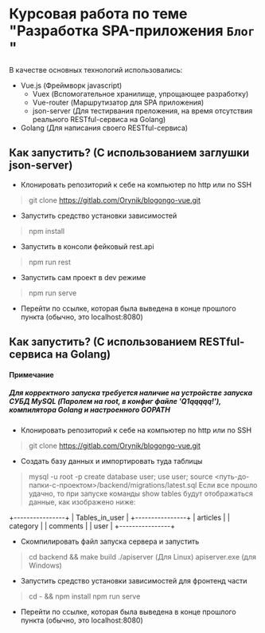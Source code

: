 # Курсовая работа по теме "Разработка SPA-приложения `Блог` "
В качестве основных технологий использовались:
* Vue.js (Фреймворк javascript)
    * Vuex (Вспомогательное хранилище, упрощающее разработку)
    * Vue-router (Маршрутизатор для SPA приложения)
    * json-server (Для тестирвания преложения, на время отсутствия реального RESTful-сервиса на Golang)
* Golang (Для написания своего RESTful-сервиса)

## Как запустить? (С использованием заглушки json-server)

* Клонировать репозиторий к себе на компьютер по http или по SSH
> git clone https://gitlab.com/Orynik/blogongo-vue.git

* Запустить средство установки зависимостей
> npm install

* Запустить в консоли фейковый rest.api
> npm run rest

* Запустить сам проект в dev режиме
> npm run serve

* Перейти по ссылке, которая была выведена в конце прошлого пункта (обычно, это localhost:8080)

## Как запустить? (С использованием RESTful-сервиса на Golang)
#### Примечание
##### Для корректного запуска требуется наличие на устройстве запуска СУБД MySQL (Паролем на root, в конфиг файле 'Q1qqqqq!'), компилятора Golang и настроенного GOPATH

* Клонировать репозиторий к себе на компьютер по http или по SSH
> git clone https://gitlab.com/Orynik/blogongo-vue.git

* Создать базу данных и импортировать туда таблицы
>  mysql -u root -p 
>  create database user;
>  use user;
>  source <путь-до-папки-с-проектом>/backend/migrations/latest.sql
> Если все прошло удачно, то при запуске команды show tables будут отображаться данные, как изображено ниже: 

+----------------+
| Tables_in_user |
+----------------+
| articles       |
| category       |
| comments       |
| user           |
+----------------+

* Скомпилировать файл запуска сервера и запустить
> cd backend && make build
> ./apiserver (Для Linux) apiserver.exe (для Windows)

* Запустить средство установки зависимостей для фронтенд части
> cd - && npm install
> npm run serve

* Перейти по ссылке, которая была выведена в конце прошлого пункта (обычно, это localhost:8080)
